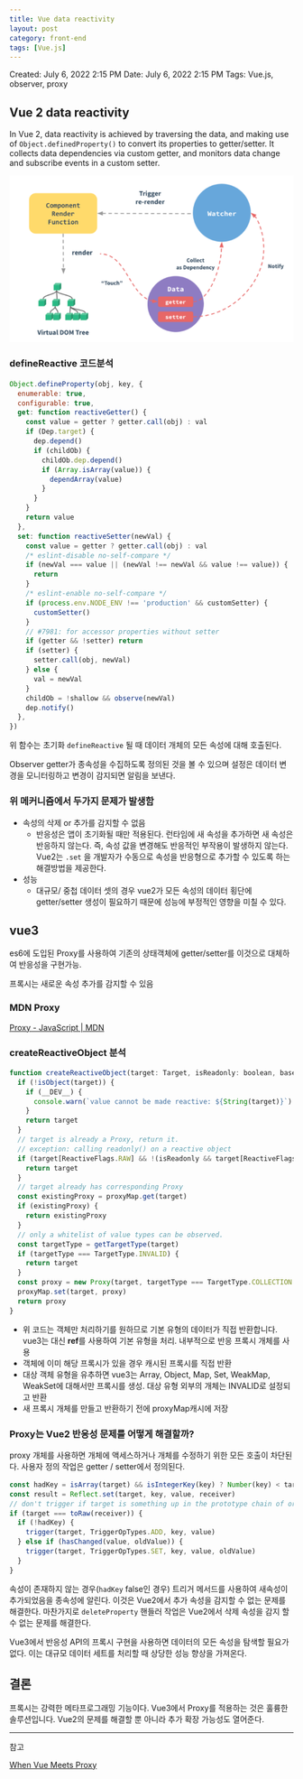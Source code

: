 ```yaml
---
title: Vue data reactivity
layout: post
category: front-end
tags: [Vue.js]
---
```


Created: July 6, 2022 2:15 PM
Date: July 6, 2022 2:15 PM
Tags: Vue.js, observer, proxy

## **Vue 2 data reactivity**

In Vue 2, data reactivity is achieved by traversing the data, and making use of `Object.definedProperty()` to convert its properties to getter/setter. It collects data dependencies via custom getter, and monitors data change and subscribe events in a custom setter.

![Untitled](/assets/post-img/2022-11-03-vue-reactivity/Untitled.png)

### defineReactive 코드분석

```jsx
Object.defineProperty(obj, key, {
  enumerable: true,
  configurable: true,
  get: function reactiveGetter() {
    const value = getter ? getter.call(obj) : val
    if (Dep.target) {
      dep.depend()
      if (childOb) {
        childOb.dep.depend()
        if (Array.isArray(value)) {
          dependArray(value)
        }
      }
    }
    return value
  },
  set: function reactiveSetter(newVal) {
    const value = getter ? getter.call(obj) : val
    /* eslint-disable no-self-compare */
    if (newVal === value || (newVal !== newVal && value !== value)) {
      return
    }
    /* eslint-enable no-self-compare */
    if (process.env.NODE_ENV !== 'production' && customSetter) {
      customSetter()
    }
    // #7981: for accessor properties without setter
    if (getter && !setter) return
    if (setter) {
      setter.call(obj, newVal)
    } else {
      val = newVal
    }
    childOb = !shallow && observe(newVal)
    dep.notify()
  },
})
```

위 함수는 초기화 `defineReactive` 될 때 데이터 개체의 모든 속성에 대해 호출된다.

Observer getter가 종속성을 수집하도록 정의된 것을 볼 수 있으며 설정은 데이터 변경을 모니터링하고 변경이 감지되면 알림을 보낸다.

### 위 메커니즘에서 두가지 문제가 발생함

- 속성의 삭제 or 추가를 감지할 수 없음
  - 반응성은 앱이 초기화될 때만 적용된다. 런타임에 새 속성을 추가하면 새 속성은 반응하지 않는다. 즉, 속성 값을 변경해도 반응적인 부작용이 발생하지 않는다. Vue2는 `.set` 을 개발자가 수동으로 속성을 반응형으로 추가할 수 있도록 하는 해결방법을 제공한다.
- 성능
  - 대규모/ 중첩 데이터 셋의 경우 vue2가 모든 속성의 데이터 횡단에 getter/setter 생성이 필요하기 때문에 성능에 부정적인 영향을 미칠 수 있다.

## vue3

es6에 도입된 Proxy를 사용하여 기존의 상태객체에 getter/setter를 이것으로 대체하여 반응성을 구현가능.

프록시는 새로운 속성 추가를 감지할 수 있음

### MDN Proxy

[Proxy - JavaScript | MDN](https://developer.mozilla.org/ko/docs/Web/JavaScript/Reference/Global_Objects/Proxy)

### createReactiveObject 분석

```jsx
function createReactiveObject(target: Target, isReadonly: boolean, baseHandlers: ProxyHandler<any>, collectionHandlers: ProxyHandler<any>, proxyMap: WeakMap<Target, any>) {
  if (!isObject(target)) {
    if (__DEV__) {
      console.warn(`value cannot be made reactive: ${String(target)}`)
    }
    return target
  }
  // target is already a Proxy, return it.
  // exception: calling readonly() on a reactive object
  if (target[ReactiveFlags.RAW] && !(isReadonly && target[ReactiveFlags.IS_REACTIVE])) {
    return target
  }
  // target already has corresponding Proxy
  const existingProxy = proxyMap.get(target)
  if (existingProxy) {
    return existingProxy
  }
  // only a whitelist of value types can be observed.
  const targetType = getTargetType(target)
  if (targetType === TargetType.INVALID) {
    return target
  }
  const proxy = new Proxy(target, targetType === TargetType.COLLECTION ? collectionHandlers : baseHandlers)
  proxyMap.set(target, proxy)
  return proxy
}
```

- 위 코드는 객체만 처리하기를 원하므로 기본 유형의 데이터가 직접 반환합니다.
  vue3는 대신 **ref**를 사용하여 기본 유형을 처리. 내부적으로 반응 프록시 개체를 사용
- 객체에 이미 해당 프록시가 있을 경우 캐시된 프록시를 직접 반환
- 대상 객체 유형을 유추하면 vue3는 Array, Object, Map, Set, WeakMap, WeakSet에 대해서만 프록시를 생성. 대상 유형 외부의 개체는 INVALID로 설정되고 반환
- 새 프록시 개체를 만들고 반환하기 전에 proxyMap캐시에 저장

### Proxy는 Vue2 반응성 문제를 어떻게 해결할까?

proxy 개체를 사용하면 개체에 액세스하거나 개체를 수정하기 위한 모든 호출이 차단된다.
사용자 정의 작업은 getter / setter에서 정의된다.

```jsx
const hadKey = isArray(target) && isIntegerKey(key) ? Number(key) < target.length : hasOwn(target, key)
const result = Reflect.set(target, key, value, receiver)
// don't trigger if target is something up in the prototype chain of original
if (target === toRaw(receiver)) {
  if (!hadKey) {
    trigger(target, TriggerOpTypes.ADD, key, value)
  } else if (hasChanged(value, oldValue)) {
    trigger(target, TriggerOpTypes.SET, key, value, oldValue)
  }
}
```

속성이 존재하지 않는 경우(`hadKey` false인 경우) 트리거 메서드를 사용하여 새속성이 추가되었음을 종속성에 알린다. 이것은 Vue2에서 추가 속성을 감지할 수 없는 문제를 해결한다. 마찬가지로 `deleteProperty` 핸들러 작업은 Vue2에서 삭제 속성을 감지 할 수 없는 문제를 해결한다.

Vue3에서 반응성 API의 프록시 구현을 사용하면 데이터의 모든 속성을 탐색할 필요가 없다. 이는 대규모 데이터 세트를 처리할 때 상당한 성능 향상을 가져온다.

## 결론

프록시는 강력한 메타프로그래밍 기능이다. Vue3에서 Proxy를 적용하는 것은 훌륭한 솔루션입니다. Vue2의 문제를 해결할 뿐 아니라 추가 확장 가능성도 열어준다.

---

참고

[When Vue Meets Proxy](https://levelup.gitconnected.com/when-vue-meets-proxy-402e9e3c6722)
